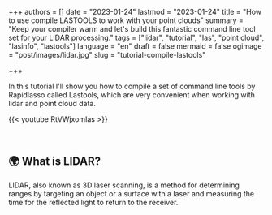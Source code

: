 +++
authors = []
date = "2023-01-24"
lastmod = "2023-01-24"
title = "How to use compile LASTOOLS to work with your point clouds"
summary = "Keep your compiler warm and let's build this fantastic command line tool set for your LIDAR processing."
tags = ["lidar", "tutorial", "las", "point cloud", "lasinfo", "lastools"]
language = "en"
draft = false
mermaid = false
ogimage = "post/images/lidar.jpg"
slug = "tutorial-compile-lastools"

+++

In this tutorial I'll show you how to compile a set of command line tools by Rapidlasso called Lastools, which are very convenient when working with lidar and point cloud data.


{{< youtube RtVWjxomIas >}}

<br>

## 🌍 What is LIDAR?
LIDAR, also known as 3D laser scanning, is a method for determining ranges by targeting an object or a surface with a laser and measuring the time for the reflected light to return to the receiver.
